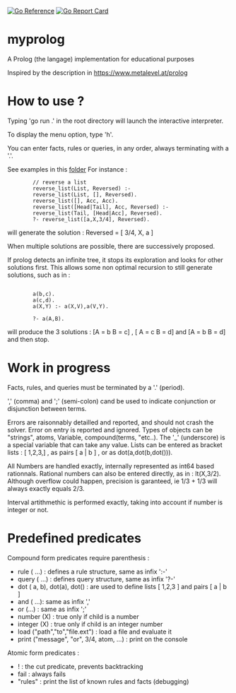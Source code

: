
[![Go Reference](https://pkg.go.dev/badge/github.com/xavier268/myprolog.svg)](https://pkg.go.dev/github.com/xavier268/myprolog) 
[![Go Report Card](https://goreportcard.com/badge/github.com/xavier268/myprolog)](https://goreportcard.com/report/github.com/xavier268/myprolog)
# myprolog
A Prolog (the langage) implementation for educational purposes

Inspired by the description in https://www.metalevel.at/prolog

# How to use ?

Typing 'go run .' in the root directory will launch the interactive interpreter.

To display the menu option, type 'h'.

You can enter facts, rules or queries, in any order, always terminating with a '.'.

See examples in this [folder](./examples) For instance :

```
        // reverse a list
		reverse_list(List, Reversed) :-
    	reverse_list(List, [], Reversed).
		reverse_list([], Acc, Acc).
		reverse_list([Head|Tail], Acc, Reversed) :-
    	reverse_list(Tail, [Head|Acc], Reversed).	
		?- reverse_list([a,X,3/4], Reversed).

```

will generate the solution : Reversed = [ 3/4, X, a ]

When multiple solutions are possible, there are successively proposed.

If prolog detects an infinite tree, it stops its exploration and looks for other solutions first.
This allows some non optimal  recursion to still generate solutions, such as in :

```

        a(b,c). 
        a(c,d).  
        a(X,Y) :- a(X,V),a(V,Y).  
        
        ?- a(A,B). 

```
will produce the 3 solutions : 	[A = b B = c] , [ A = c B = d]  and [A = b B = d] and then stop.

# Work in progress

Facts, rules, and queries must be terminated by a '.' (period).

',' (comma) and ';' (semi-colon) cand be used to indicate conjunction or disjunction between terms.

Errors are raisonnably detailled and reported, and should not crash the solver. Error on entry is reported and ignored.
Types of objects can be "strings", atoms, Variable, compound(terms, "etc..). The '_' (underscore) is a special variable that can take any value.
Lists can be entered as bracket lists : [ 1,2,3,] , as pairs [ a | b ] , or as dot(a,dot(b,dot())).

All Numbers are handled exactly, internally represented as int64 based rationnals. Rational numbers can also be entered directly, as in : lt(X,3/2). Although overflow could happen, precision is garanteed, ie 1/3 + 1/3 will always exactly equals 2/3.

Interval artithmethic is performed exactly, taking into account if number is integer or not.

# Predefined predicates

Compound form predicates require parenthesis :
* rule ( ...) : defines a rule structure, same as infix ':-'
* query ( ...)  : defines query structure, same as infix '?-'
* dot ( a, b), dot(a), dot() : are used to define lists [ 1,2,3 ] and pairs [ a | b ]
* and ( ...): same as infix ','
* or (...) : same as infix ';'
* number (X) : true only if child is a number
* integer (X) : true only if child is an integer number
* load ("path","to","file.ext") : load a file and evaluate it
* print ("message", "or", 3/4, atom, ...) : print on the console

Atomic form predicates :
* ! : the cut predicate, prevents backtracking
* fail : always fails
* "rules" : print the list of known rules and facts (debugging)
